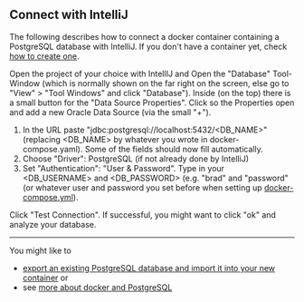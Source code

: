 ## Connect with IntelliJ 

The following describes how to connect a docker container containing a PostgreSQL database with IntelliJ. If you don't have a container yet, check [how to create one](creatingAPostrgreSQLDockerContainer.md).

Open the project of your choice with IntellIJ and Open the "Database" Tool-Window (which is normally shown on the far right on the screen, else go to "View" > "Tool Windows" and click "Database").
Inside (on the top) there is a small button for the "Data Source Properties". Click so the Properties open and add a new Oracle Data Source (via the small "+").

1. In the URL paste "jdbc:postgresql://localhost:5432/<DB_NAME>" (replacing <DB_NAME> by whatever you wrote in docker-compose.yaml). Some of the fields should now fill automatically.
2. Choose "Driver": PostgreSQL (if not already done by IntelliJ)
3. Set "Authentication": "User & Password". Type in your <DB_USERNAME> and <DB_PASSWORD> (e.g. "brad" and "password" (or whatever user and password you set before when setting up [docker-compose.yml](creatingAPostrgreSQLDockerContainer.md#step-1-prepare-docker-compose-file)).

Click "Test Connection". If successful, you might want to click "ok" and analyze your database.

---

You might like to
- [export an existing PostgreSQL database and import it into your new container](exportAndImport.md) or
- see [more about docker and PostgreSQL](postgresql.md)
